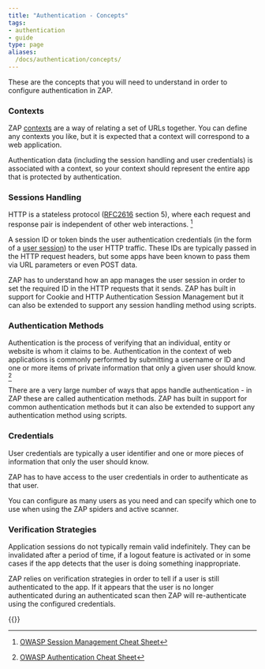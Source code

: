 ```yaml
---
title: "Authentication - Concepts"
tags: 
- authentication
- guide
type: page
aliases:
  /docs/authentication/concepts/
---
```


These are the concepts that you will need to understand in order to configure authentication in ZAP.

### Contexts

ZAP [contexts](/docs/desktop/start/features/contexts/) are a way of relating a set of URLs together.
You can define any contexts you like, but it is expected that a context will correspond to a web application.

Authentication data (including the session handling and user credentials) is associated with a context, so your context should represent the entire app that is protected by authentication.

### Sessions Handling

HTTP is a stateless protocol ([RFC2616](https://www.ietf.org/rfc/rfc2616.txt) section 5), where each request and response pair is independent of other web interactions. [^1]

A session ID or token binds the user authentication credentials (in the form of a [user session](/docs/desktop/start/features/sessionmanagement/)) to the user HTTP traffic.
These IDs are typically passed in the HTTP request headers, but some apps have been known to pass them via URL parameters or even POST data.

ZAP has to understand how an app manages the user session in order to set the required ID in the HTTP requests that it sends.
ZAP has built in support for Cookie and HTTP Authentication Session Management but it can also be extended to support any session handling
method using scripts.

### Authentication Methods

Authentication is the process of verifying that an individual, entity or website is whom it claims to be. Authentication in the context of web applications is commonly performed by submitting a username or ID and one or more items of private information that only a given user should know. [^2]

There are a very large number of ways that apps handle authentication - in ZAP these are called authentication methods.
ZAP has built in support for common authentication methods but it can also be extended to support any authentication method using scripts.

### Credentials

User credentials are typically a user identifier and one or more pieces of information that only the user should know.

ZAP has to have access to the user credentials in order to authenticate as that user.

You can configure as many users as you need and can specify which one to use when using the ZAP spiders and active scanner.

### Verification Strategies

Application sessions do not typically remain valid indefinitely. They can be invalidated after a period of time, if a logout feature is activated or in some cases if the app detects that the user is doing something inappropriate.

ZAP relies on verification strategies in order to tell if a user is still authenticated to the app.
If it appears that the user is no longer authenticated during an authenticated scan then ZAP will re-authenticate using the configured credentials.

[^1]: [OWASP Session Management Cheat Sheet](https://cheatsheetseries.owasp.org/cheatsheets/Session_Management_Cheat_Sheet.html)
[^2]: [OWASP Authentication Cheat Sheet](https://cheatsheetseries.owasp.org/cheatsheets/Authentication_Cheat_Sheet.html)

{{<prevnext prevUrl="../manual-auth/" prevTitle="Manual authentication" nextUrl="../handling-auth-yourself/" nextTitle="Handling authentication yourself in automation">}}